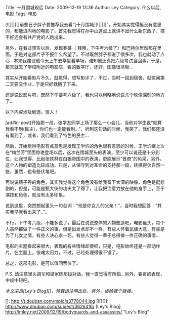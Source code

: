 Title: 十月围城观后
Date: 2009-12-19 13:36
Author: Ley
Category: 什么以后, 电影
Tags: 电影

[![][]][]前些日子胖子要推荐我去看“[十月围城][![][]]”，开始其实觉得挺没有意思的，都能进内地的电影了，首先我觉得在孙中山这点上就讲不出什么新东西了，搞不好还会有共产党的人跑出来...

另外，在看过预告以后，发现春哥（
拜拜，下午考六级了）和巴特尔居然都在里面，于是对这部片子不报什么希望了。不过既然胖子都说了很多次，我也就动了点心...本来我建议他今天上午去华星看早场，谁知他还真把六级考试当回事，于是，那天就去了学校附近的电影院，看的数字厅，还好，图像很清晰...

其实从开始看影片不久，就觉得，想写影评了，不过，当时一回到宿舍，就惊闻第二天要交作业...于是只好耽搁了下来。

还是说说影片吧，既然下午要考六级了，我也只以粗略地说说几个映像深刻的地方了...

以下内容涉及剧透，慎入！<!--more-->

[ad\#in-post]开始那一段，张学友同学上场了那么一小会儿，当他对学生说“就算我看不到(民主)，你们也一定能看到...”，听到这句话的时候，我笑了，我们都还没有看到了，或者，我们看到了特色的民主...

然后，开始觉得电影有点意思是发现王学圻的角色很有意思的时候，王学圻继上次在“梅兰芳”里面惊艳登场以后，这次在围城里头的表演，至少可以说还是十分到位，让我觉得，比起张铁林在白银帝国中的表演，更能展示“晋商”的风采，另外，这个人物的塑造比较成功，只是，从保守到对革命的支持那一段，转换得欠自然一些，虽然，也有些伏笔吧。

再说说甄子丹的角色，其实我觉得这个角色没有给我留下太深的映像，角色是挺悲剧的，但是，可能是甄大侠的功夫太了得了，让我把注意力放在他的身手上，至于演技和角色，就没有太多印象。

说到这里，突然想起里头一句台词：“他是你女儿的父亲！”，当时我想回答：“其实我早就看出来了。”。

不行，下午考六级，不能多说了，最后在说说整体的人物塑造吧，电影里头，每个人虽然都做了一件正义的事，但是出发点却不一样，有些人怀着民族大意，有些是为了儿女之情，有些人决心求一死，有些人觉得一辈子总得做一件正确的事情...

电影的主题看起来很大，表现的有些情绪却很细，只是，电影始终还是一部动作片，在主题上，很难太用力，不过，已经处理得很不错了。

总之，这部电影，是可以值回票价了。

P.S.
请注意里头胡军和梁家辉那段对话，我一直觉得有所指...另外，春哥的表现，中规中矩吧。

*本文来自[Ley's Blog][]，转载请注明出处，另外，请给我个链接。*

  []: http://t.douban.com/mpic/s3778044.jpg
  [![][]]: http://www.douban.com/subject/3626416/
  [Ley's Blog]: http://imley.net/2009/12/19/bodyguards-and-assassins/
    "Ley's Blog"
